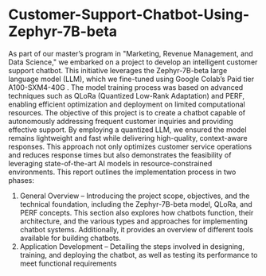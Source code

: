 # Customer-Support-Chatbot-Using-Zephyr-7B-beta
As part of our master’s program in "Marketing, Revenue Management, and Data Science," we embarked on 
a project to develop an intelligent customer support chatbot. This initiative leverages the Zephyr-7B-beta 
large language model (LLM), which we fine-tuned using Google Colab’s Paid tier A100-SXM4-40G . 
The model training process was based on advanced techniques such as QLoRa (Quantized Low-Rank 
Adaptation) and PERF, enabling efficient optimization and deployment on limited computational resources.
 The objective of this project is to create a chatbot capable of autonomously addressing frequent customer 
inquiries and providing effective support. By employing a quantized LLM, we ensured the model remains 
lightweight and fast while delivering high-quality, context-aware responses. This approach not only 
optimizes customer service operations and reduces response times but also demonstrates the feasibility of 
leveraging state-of-the-art AI models in resource-constrained environments.
 This report outlines the implementation process in two phases:
 1. General Overview – Introducing the project scope, objectives, and the technical foundation, 
including the Zephyr-7B-beta model, QLoRa, and PERF concepts. This section also explores how 
chatbots function, their architecture, and the various types and approaches for implementing chatbot 
systems. Additionally, it provides an overview of different tools available for building chatbots.
 2. Application Development – Detailing the steps involved in designing, training, and deploying the 
chatbot, as well as testing its performance to meet functional requirements
